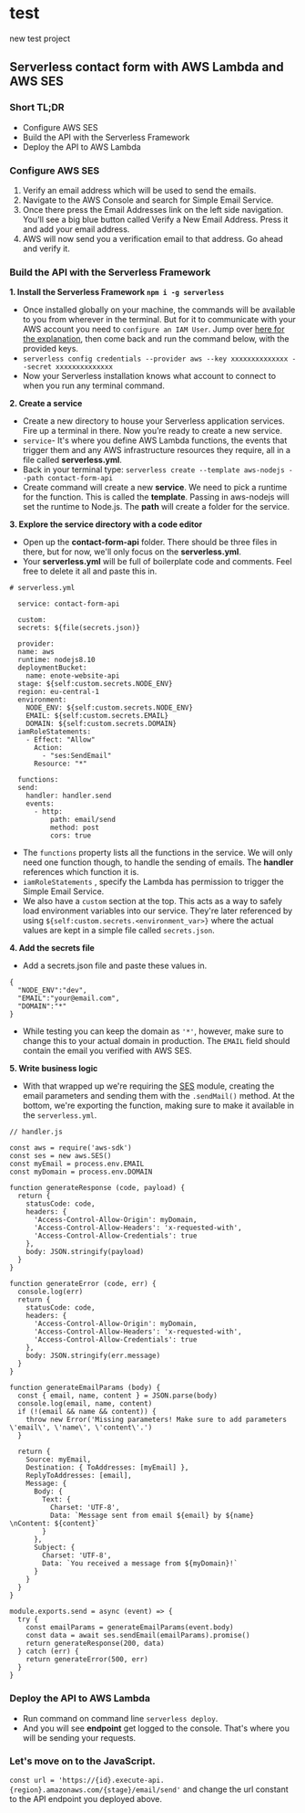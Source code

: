 # test
new test project

## Serverless contact form with AWS Lambda and AWS SES

### Short TL;DR
* Configure AWS SES
* Build the API with the Serverless Framework
* Deploy the API to AWS Lambda


### Configure AWS SES
1. Verify an email address which will be used to send the emails.
2. Navigate to the AWS Console and search for Simple Email Service.
3. Once there press the Email Addresses link on the left side navigation. You'll see a big blue button called Verify a New Email Address. Press it and add your email address.
4. AWS will now send you a verification email to that address. Go ahead and verify it.

### Build the API with the Serverless Framework
**1. Install the Serverless Framework `npm i -g serverless`**
  * Once installed globally on your machine, the commands will be available to you from wherever in the terminal. But for it to communicate with your AWS account you need to `configure an IAM User`. Jump over [here for the explanation](https://docs.aws.amazon.com/IAM/latest/UserGuide/id_users_create.html), then come back and run the command below, with the provided keys.
  * `serverless config credentials --provider aws --key xxxxxxxxxxxxxx --secret xxxxxxxxxxxxxx`
  * Now your Serverless installation knows what account to connect to when you run any terminal command.

**2. Create a service**
  * Create a new directory to house your Serverless application services. Fire up a terminal in there. Now you’re ready to create a new service.
  * `service`- It's where you define AWS Lambda functions, the events that trigger them and any AWS infrastructure resources they require, all in a file called **serverless.yml**.
  * Back in your terminal type: `serverless create --template aws-nodejs --path contact-form-api`
  * Create command will create a new **service**. We need to pick a runtime for the function. This is called the **template**. Passing in aws-nodejs will set the runtime to Node.js. The **path** will create a folder for the service.

**3. Explore the service directory with a code editor**
  * Open up the **contact-form-api** folder. There should be three files in there, but for now, we'll only focus on the **serverless.yml**.
  * Your **serverless.yml** will be full of boilerplate code and comments. Feel free to delete it all and paste this in.
  ```
  # serverless.yml

    service: contact-form-api

    custom:
    secrets: ${file(secrets.json)}

    provider:
    name: aws
    runtime: nodejs8.10
    deploymentBucket:
      name: enote-website-api
    stage: ${self:custom.secrets.NODE_ENV}
    region: eu-central-1
    environment:
      NODE_ENV: ${self:custom.secrets.NODE_ENV}
      EMAIL: ${self:custom.secrets.EMAIL}
      DOMAIN: ${self:custom.secrets.DOMAIN}
    iamRoleStatements:
      - Effect: "Allow"
        Action:
          - "ses:SendEmail"
        Resource: "*"

    functions:
    send:
      handler: handler.send
      events:
        - http:
            path: email/send
            method: post
            cors: true

  ```

  * The `functions` property lists all the functions in the service. We will only need one function though, to handle the sending of emails. The **handler** references which function it is.
  * `iamRoleStatements` , specify the Lambda has permission to trigger the Simple Email Service.
  * We also have a `custom` section at the top. This acts as a way to safely load environment variables into our service. They're later referenced by using `${self:custom.secrets.<environment_var>}` where the actual values are kept in a simple file called `secrets.json`.

**4. Add the secrets file**
  *  Add a secrets.json file and paste these values in.
  ```
  {
    "NODE_ENV":"dev",
    "EMAIL":"your@email.com",
    "DOMAIN":"*"
  }
  ```
  * While testing you can keep the domain as `'*'`, however, make sure to change this to your actual domain in production. The `EMAIL` field should contain the email you verified with AWS SES.

**5. Write business logic**
  * With that wrapped up we're requiring the [SES](https://aws.amazon.com/ses/) module, creating the email parameters and sending them with the `.sendMail()` method. At the bottom, we're exporting the function, making sure to make it available in the `serverless.yml`.
  ```
  // handler.js

  const aws = require('aws-sdk')
  const ses = new aws.SES()
  const myEmail = process.env.EMAIL
  const myDomain = process.env.DOMAIN

  function generateResponse (code, payload) {
    return {
      statusCode: code,
      headers: {
        'Access-Control-Allow-Origin': myDomain,
        'Access-Control-Allow-Headers': 'x-requested-with',
        'Access-Control-Allow-Credentials': true
      },
      body: JSON.stringify(payload)
    }
  }

  function generateError (code, err) {
    console.log(err)
    return {
      statusCode: code,
      headers: {
        'Access-Control-Allow-Origin': myDomain,
        'Access-Control-Allow-Headers': 'x-requested-with',
        'Access-Control-Allow-Credentials': true
      },
      body: JSON.stringify(err.message)
    }
  }

  function generateEmailParams (body) {
    const { email, name, content } = JSON.parse(body)
    console.log(email, name, content)
    if (!(email && name && content)) {
      throw new Error('Missing parameters! Make sure to add parameters \'email\', \'name\', \'content\'.')
    }

    return {
      Source: myEmail,
      Destination: { ToAddresses: [myEmail] },
      ReplyToAddresses: [email],
      Message: {
        Body: {
          Text: {
            Charset: 'UTF-8',
            Data: `Message sent from email ${email} by ${name} \nContent: ${content}`
          }
        },
        Subject: {
          Charset: 'UTF-8',
          Data: `You received a message from ${myDomain}!`
        }
      }
    }
  }

  module.exports.send = async (event) => {
    try {
      const emailParams = generateEmailParams(event.body)
      const data = await ses.sendEmail(emailParams).promise()
      return generateResponse(200, data)
    } catch (err) {
      return generateError(500, err)
    }
  }
  ```

### Deploy the API to AWS Lambda
  * Run command on command line `serverless deploy`.
  * And you will see **endpoint** get logged to the console. That's where you will be sending your requests.

### Let's move on to the JavaScript.
  `const url = 'https://{id}.execute-api.{region}.amazonaws.com/{stage}/email/send'` and change the url constant to the API endpoint you deployed above.
